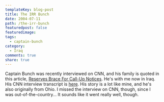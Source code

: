 ```yaml
---
templateKey: blog-post
title: The IRR Bunch
date: 2004-07-11
path: /the-irr-bunch
featuredpost: false
featuredimage:
tags:
  - captain-bunch
category:
  - Iraq
comments: true
share: true
---
```


Captain Bunch was recently interviewed on CNN, and his family is quoted in this article, [Reserves Brace For Call-Up Notices](http://www.military.com/NewsContent/0,13319,FL_reserves_070104,00.html). He's with me now in Iraq. His CNN interview transcript is [here](http://cnnstudentnews.cnn.com/TRANSCRIPTS/0407/06/pzn.00.html). His story is a lot like mine, and he's also originally from Ohio. I missed the interview on CNN, though, since I was out-of-the-country... It sounds like it went really well, though.
